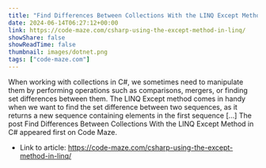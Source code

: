 ```yaml
---
title: "Find Differences Between Collections With the LINQ Except Method in C#"
date: 2024-06-14T06:27:12+00:00
link: https://code-maze.com/csharp-using-the-except-method-in-linq/
showShare: false
showReadTime: false
thumbnail: images/dotnet.png
tags: ["code-maze.com"]
---
```

When working with collections in C#, we sometimes need to manipulate them by performing operations such as comparisons, mergers, or finding set differences between them. The LINQ Except method comes in handy when we want to find the set difference between two sequences, as it returns a new sequence containing elements in the first sequence […]
The post Find Differences Between Collections With the LINQ Except Method in C# appeared first on Code Maze.

- Link to article: https://code-maze.com/csharp-using-the-except-method-in-linq/
